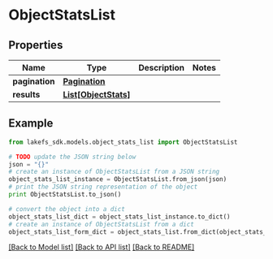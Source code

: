 # ObjectStatsList


## Properties

Name | Type | Description | Notes
------------ | ------------- | ------------- | -------------
**pagination** | [**Pagination**](Pagination.md) |  | 
**results** | [**List[ObjectStats]**](ObjectStats.md) |  | 

## Example

```python
from lakefs_sdk.models.object_stats_list import ObjectStatsList

# TODO update the JSON string below
json = "{}"
# create an instance of ObjectStatsList from a JSON string
object_stats_list_instance = ObjectStatsList.from_json(json)
# print the JSON string representation of the object
print ObjectStatsList.to_json()

# convert the object into a dict
object_stats_list_dict = object_stats_list_instance.to_dict()
# create an instance of ObjectStatsList from a dict
object_stats_list_form_dict = object_stats_list.from_dict(object_stats_list_dict)
```
[[Back to Model list]](../README.md#documentation-for-models) [[Back to API list]](../README.md#documentation-for-api-endpoints) [[Back to README]](../README.md)


